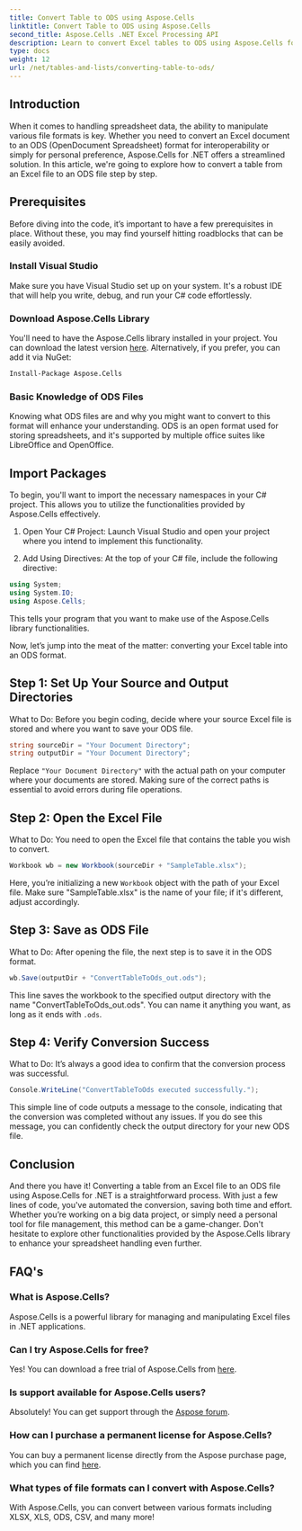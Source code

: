 ```yaml
---
title: Convert Table to ODS using Aspose.Cells
linktitle: Convert Table to ODS using Aspose.Cells
second_title: Aspose.Cells .NET Excel Processing API
description: Learn to convert Excel tables to ODS using Aspose.Cells for .NET with our easy step-by-step tutorial.
type: docs
weight: 12
url: /net/tables-and-lists/converting-table-to-ods/
---
```

## Introduction

When it comes to handling spreadsheet data, the ability to manipulate various file formats is key. Whether you need to convert an Excel document to an ODS (OpenDocument Spreadsheet) format for interoperability or simply for personal preference, Aspose.Cells for .NET offers a streamlined solution. In this article, we're going to explore how to convert a table from an Excel file to an ODS file step by step.

## Prerequisites

Before diving into the code, it’s important to have a few prerequisites in place. Without these, you may find yourself hitting roadblocks that can be easily avoided.

### Install Visual Studio

Make sure you have Visual Studio set up on your system. It's a robust IDE that will help you write, debug, and run your C# code effortlessly.

### Download Aspose.Cells Library

You'll need to have the Aspose.Cells library installed in your project. You can download the latest version [here](https://releases.aspose.com/cells/net/). Alternatively, if you prefer, you can add it via NuGet:

```bash
Install-Package Aspose.Cells
```

### Basic Knowledge of ODS Files

Knowing what ODS files are and why you might want to convert to this format will enhance your understanding. ODS is an open format used for storing spreadsheets, and it's supported by multiple office suites like LibreOffice and OpenOffice.

## Import Packages

To begin, you'll want to import the necessary namespaces in your C# project. This allows you to utilize the functionalities provided by Aspose.Cells effectively.

1. Open Your C# Project:
Launch Visual Studio and open your project where you intend to implement this functionality.

2. Add Using Directives:
At the top of your C# file, include the following directive:

```csharp
using System;
using System.IO;
using Aspose.Cells;
```

This tells your program that you want to make use of the Aspose.Cells library functionalities.

Now, let’s jump into the meat of the matter: converting your Excel table into an ODS format. 

## Step 1: Set Up Your Source and Output Directories

What to Do:
Before you begin coding, decide where your source Excel file is stored and where you want to save your ODS file.

```csharp
string sourceDir = "Your Document Directory";
string outputDir = "Your Document Directory";
```

Replace `"Your Document Directory"` with the actual path on your computer where your documents are stored. Making sure of the correct paths is essential to avoid errors during file operations.

## Step 2: Open the Excel File

What to Do:
You need to open the Excel file that contains the table you wish to convert.

```csharp
Workbook wb = new Workbook(sourceDir + "SampleTable.xlsx");
```

Here, you’re initializing a new `Workbook` object with the path of your Excel file. Make sure "SampleTable.xlsx" is the name of your file; if it's different, adjust accordingly.

## Step 3: Save as ODS File

What to Do:
After opening the file, the next step is to save it in the ODS format.

```csharp
wb.Save(outputDir + "ConvertTableToOds_out.ods");
```

This line saves the workbook to the specified output directory with the name "ConvertTableToOds_out.ods". You can name it anything you want, as long as it ends with `.ods`.

## Step 4: Verify Conversion Success

What to Do:
It’s always a good idea to confirm that the conversion process was successful.

```csharp
Console.WriteLine("ConvertTableToOds executed successfully.");
```

This simple line of code outputs a message to the console, indicating that the conversion was completed without any issues. If you do see this message, you can confidently check the output directory for your new ODS file.

## Conclusion

And there you have it! Converting a table from an Excel file to an ODS file using Aspose.Cells for .NET is a straightforward process. With just a few lines of code, you've automated the conversion, saving both time and effort. Whether you’re working on a big data project, or simply need a personal tool for file management, this method can be a game-changer. Don't hesitate to explore other functionalities provided by the Aspose.Cells library to enhance your spreadsheet handling even further.

## FAQ's

### What is Aspose.Cells?
Aspose.Cells is a powerful library for managing and manipulating Excel files in .NET applications. 

### Can I try Aspose.Cells for free?
Yes! You can download a free trial of Aspose.Cells from [here](https://releases.aspose.com/).

### Is support available for Aspose.Cells users?
Absolutely! You can get support through the [Aspose forum](https://forum.aspose.com/c/cells/9).

### How can I purchase a permanent license for Aspose.Cells?
You can buy a permanent license directly from the Aspose purchase page, which you can find [here](https://purchase.aspose.com/buy).

### What types of file formats can I convert with Aspose.Cells?
With Aspose.Cells, you can convert between various formats including XLSX, XLS, ODS, CSV, and many more!
